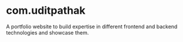 # com.uditpathak
A portfolio website to build expertise in different frontend and backend technologies and showcase them.
